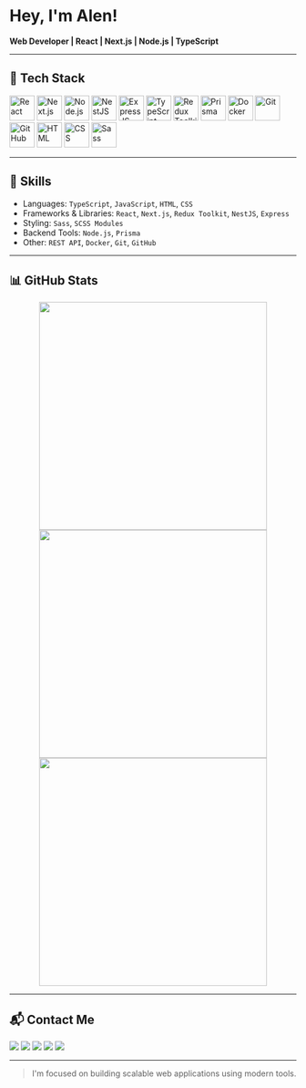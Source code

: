 # Hey, I'm Alen!

**Web Developer | React | Next.js | Node.js | TypeScript**

---

## 🚀 Tech Stack

<p align="left">
  <a href="https://reactjs.org/" target="_blank"><img width="44" src="https://img.icons8.com/ultraviolet/40/react--v1.png" alt="React"/></a>
  <a href="https://nextjs.org/" target="_blank"><img width="44" src="https://img.icons8.com/fluency/48/nextjs.png" alt="Next.js"/></a>
  <a href="https://nodejs.org/" target="_blank"><img width="44" src="https://img.icons8.com/color/48/nodejs.png" alt="Node.js"/></a>
  <a href="https://nestjs.com/" target="_blank"><img width="44" src="https://img.icons8.com/color/48/nestjs.png" alt="NestJS"/></a>
  <a href="https://expressjs.com/" target="_blank"><img width="44" src="https://img.icons8.com/ios/50/express-js.png" alt="ExpressJS"/></a>
  <a href="https://www.typescriptlang.org/" target="_blank"><img width="44" src="https://img.icons8.com/color/48/typescript.png" alt="TypeScript"/></a>
  <a href="https://redux-toolkit.js.org/" target="_blank"><img width="44" src="https://img.icons8.com/windows/48/redux.png" alt="Redux Toolkit"/></a>
  <a href="https://www.prisma.io/" target="_blank"><img width="44" src="https://img.icons8.com/color/48/prisma-orm.png" alt="Prisma"/></a>
  <a href="https://www.docker.com/" target="_blank"><img width="44" src="https://img.icons8.com/fluency/48/docker.png" alt="Docker"/></a>
  <a href="https://git-scm.com/" target="_blank"><img width="44" src="https://img.icons8.com/color/48/git.png" alt="Git"/></a>
  <a href="https://github.com/" target="_blank"><img width="44" src="https://img.icons8.com/ios-glyphs/48/github.png" alt="GitHub"/></a>
  <a href="https://developer.mozilla.org/en-US/docs/Web/HTML" target="_blank"><img width="44" src="https://img.icons8.com/color/48/html-5.png" alt="HTML"/></a>
  <a href="https://developer.mozilla.org/en-US/docs/Web/CSS" target="_blank"><img width="44" src="https://img.icons8.com/color/48/css3.png" alt="CSS"/></a>
  <a href="https://sass-lang.com/" target="_blank"><img width="44" src="https://img.icons8.com/color/48/sass.png" alt="Sass"/></a>
</p>

---

## 🧠 Skills

- Languages: `TypeScript`, `JavaScript`, `HTML`, `CSS`
- Frameworks & Libraries: `React`, `Next.js`, `Redux Toolkit`, `NestJS`, `Express`
- Styling: `Sass`, `SCSS Modules`
- Backend Tools: `Node.js`, `Prisma`
- Other: `REST API`, `Docker`, `Git`, `GitHub`

---

## 📊 GitHub Stats

<p align="center">
  <img width=400 src="https://github-readme-stats.vercel.app/api?username=devAlen01&theme=tokyonight&show_icons=true&hide_border=true&count_private=true" />
  <img width=400 src="https://github-readme-streak-stats.herokuapp.com?user=devAlen01&theme=tokyonight&hide_border=true" />
  <img width=400 src="https://github-readme-stats.vercel.app/api/top-langs/?username=devAlen01&layout=compact&theme=tokyonight&hide_border=true" />
</p>

---

## 📬 Contact Me

<p align="left">
  <a href="https://www.linkedin.com/in/alen-ermekuulu" target="_blank"><img src="https://img.shields.io/badge/LinkedIn-Profile-blue?style=for-the-badge&logo=linkedin" /></a>
  <a href="https://github.com/devAlen01" target="_blank"><img src="https://img.shields.io/badge/GitHub-devAlen01-black?style=for-the-badge&logo=github" /></a>
  <a href="https://t.me/alenx10" target="_blank"><img src="https://img.shields.io/badge/Telegram-Contact-blue?style=for-the-badge&logo=telegram" /></a>
  <a href="https://wa.me/+996700067684" target="_blank"><img src="https://img.shields.io/badge/WhatsApp-Message-green?style=for-the-badge&logo=whatsapp" /></a>
  <a href="https://www.instagram.com/x.seven___/" target="_blank"><img src="https://img.shields.io/badge/Instagram-Profile-pink?style=for-the-badge&logo=instagram" /></a>
</p>

---

> I'm focused on building scalable web applications using modern tools.  

